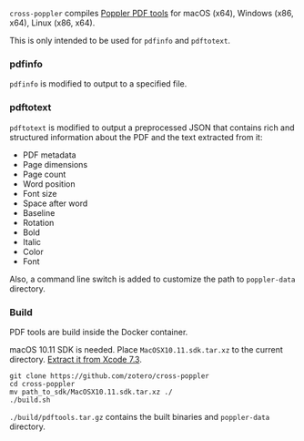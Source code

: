`cross-poppler` compiles [Poppler PDF tools](https://poppler.freedesktop.org/) for macOS (x64), Windows (x86, x64), Linux (x86, x64).

This is only intended to be used for `pdfinfo` and `pdftotext`.

### pdfinfo
`pdfinfo` is modified to output to a specified file.

### pdftotext
`pdftotext` is modified to output a preprocessed JSON that contains rich and structured information about the PDF and the text extracted from it:
- PDF metadata
- Page dimensions
- Page count
- Word position
- Font size
- Space after word
- Baseline
- Rotation
- Bold
- Italic
- Color
- Font

Also, a command line switch is added to customize the path to `poppler-data` directory. 

### Build

PDF tools are build inside the Docker container.

macOS 10.11 SDK is needed. Place `MacOSX10.11.sdk.tar.xz` to the current directory. [Extract it from Xcode 7.3](https://github.com/tpoechtrager/osxcross#packaging-the-sdk).

```
git clone https://github.com/zotero/cross-poppler
cd cross-poppler
mv path_to_sdk/MacOSX10.11.sdk.tar.xz ./
./build.sh
```

`./build/pdftools.tar.gz` contains the built binaries and `poppler-data` directory.
